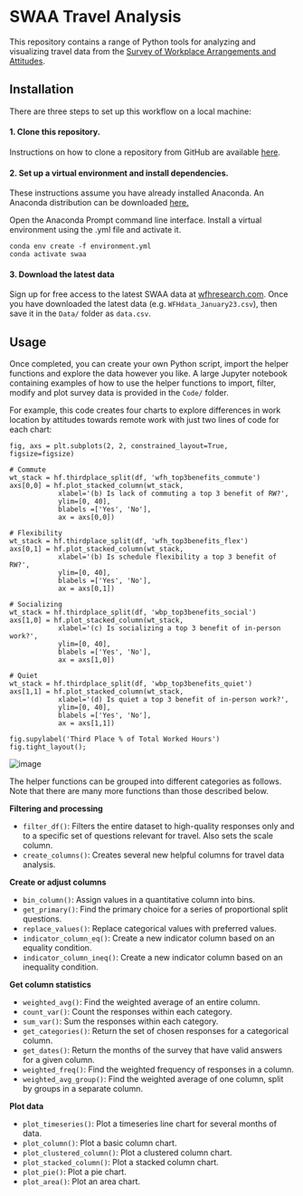 # SWAA Travel Analysis

This repository contains a range of Python tools for analyzing and visualizing travel data from the [Survey of Workplace Arrangements and Attitudes](https://wfhresearch.com/). 

## Installation

There are three steps to set up this workflow on a local machine:

#### 1. Clone this repository. 

Instructions on how to clone a repository from GitHub are available [here](https://docs.github.com/en/repositories/creating-and-managing-repositories/cloning-a-repository).

#### 2. Set up a virtual environment and install dependencies.

These instructions assume you have already installed Anaconda. An Anaconda distribution can be downloaded [here.]( https://www.anaconda.com/products/distribution)

Open the Anaconda Prompt command line interface. Install a virtual environment using the .yml file and activate it.

```
conda env create -f environment.yml
conda activate swaa 
```

#### 3. Download the latest data 

Sign up for free access to the latest SWAA data at [wfhresearch.com](https://wfhresearch.com/). Once you have downloaded the latest data (e.g. `WFHdata_January23.csv`), then save it in the `Data/` folder as `data.csv`.

## Usage

Once completed, you can create your own Python script, import the helper functions and explore the data however you like. A large Jupyter notebook containing examples of how to use the helper functions to import, filter, modify and plot survey data is provided in the `Code/` folder. 

For example, this code creates four charts to explore differences in work location by attitudes towards remote work with just two lines of code for each chart:

```
fig, axs = plt.subplots(2, 2, constrained_layout=True, figsize=figsize)

# Commute
wt_stack = hf.thirdplace_split(df, 'wfh_top3benefits_commute')
axs[0,0] = hf.plot_stacked_column(wt_stack,
            xlabel='(b) Is lack of commuting a top 3 benefit of RW?', 
            ylim=[0, 40], 
            blabels =['Yes', 'No'],
            ax = axs[0,0])

# Flexibility
wt_stack = hf.thirdplace_split(df, 'wfh_top3benefits_flex')
axs[0,1] = hf.plot_stacked_column(wt_stack,
            xlabel='(b) Is schedule flexibility a top 3 benefit of RW?', 
            ylim=[0, 40],
            blabels =['Yes', 'No'],
            ax = axs[0,1])

# Socializing
wt_stack = hf.thirdplace_split(df, 'wbp_top3benefits_social')
axs[1,0] = hf.plot_stacked_column(wt_stack,
            xlabel='(c) Is socializing a top 3 benefit of in-person work?',  
            ylim=[0, 40],
            blabels =['Yes', 'No'],
            ax = axs[1,0])

# Quiet
wt_stack = hf.thirdplace_split(df, 'wbp_top3benefits_quiet')
axs[1,1] = hf.plot_stacked_column(wt_stack,
            xlabel='(d) Is quiet a top 3 benefit of in-person work?',  
            ylim=[0, 40],
            blabels =['Yes', 'No'],
            ax = axs[1,1])

fig.supylabel('Third Place % of Total Worked Hours')
fig.tight_layout();

```

![image](https://user-images.githubusercontent.com/56656229/227348555-879205c3-0a9e-4378-b5f7-807c9aba65c8.png)


The helper functions can be grouped into different categories as follows. Note that there are many more functions than those described below.

**Filtering and processing**
- `filter_df()`: Filters the entire dataset to high-quality responses only and to a specific set of questions relevant for travel. Also sets the scale column.
- `create_columns()`: Creates several new helpful columns for travel data analysis.

**Create or adjust columns**
- `bin_column()`: Assign values in a quantitative column into bins. 
- `get_primary()`: Find the primary choice for a series of proportional split questions.
- `replace_values()`: Replace categorical values with preferred values.
- `indicator_column_eq()`: Create a new indicator column based on an equality condition.
- `indicator_column_ineq()`: Create a new indicator column based on an inequality condition.

**Get column statistics**
- `weighted_avg()`: Find the weighted average of an entire column.
- `count_var()`: Count the responses within each category.
- `sum_var()`: Sum the responses within each category.
- `get_categories()`: Return the set of chosen responses for a categorical column.
- `get_dates()`: Return the months of the survey that have valid answers for a given column.
- `weighted_freq()`: Find the weighted frequency of responses in a column.
- `weighted_avg_group()`: Find the weighted average of one column, split by groups in a separate column.

**Plot data**
- `plot_timeseries()`: Plot a timeseries line chart for several months of data.
- `plot_column()`: Plot a basic column chart.
- `plot_clustered_column()`: Plot a clustered column chart.
- `plot_stacked_column()`: Plot a stacked column chart.
- `plot_pie()`: Plot a pie chart.
- `plot_area()`: Plot an area chart.

